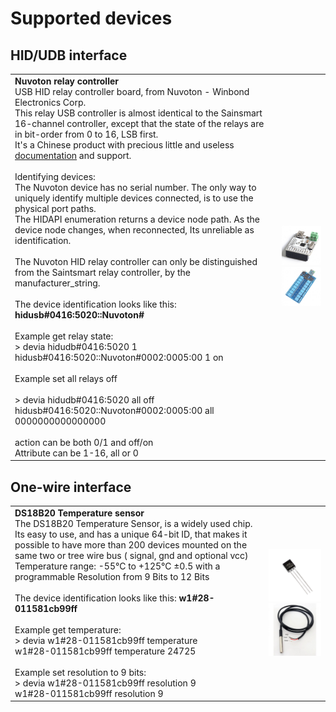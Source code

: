 # Supported devices

## HID/UDB interface
|  |  |
| ------------------------------------------------------------------------------------- | --------- |
| **Nuvoton relay controller** <br> USB HID relay controller board, from Nuvoton - Winbond Electronics Corp. <br> This relay USB controller is almost identical to the Sainsmart 16-channel controller, except that the state of the relays are in bit-order from 0 to 16, LSB first. <br> It's a Chinese product with precious little and useless [documentation](https://www.cafago.com/en/p-e1812-1.html) and support. <br><br> Identifying devices:<br>The Nuvoton device has no serial number. The only way to uniquely identify multiple devices connected, is to use the physical port paths.<br>The HIDAPI enumeration returns a device node path. As the device node changes, when reconnected, Its unreliable as identification.<br><br>The Nuvoton HID relay controller can only be distinguished from the Saintsmart relay controller, by the manufacturer_string. <br><br>The device identification looks like this: **hidusb#0416:5020::Nuvoton#**<br><br> Example get relay state:<br>    \> devia hidudb#0416:5020 1<br> hidusb#0416:5020::Nuvoton#0002:0005:00 1 on<br><br>Example set all relays off<br><br> \> devia hidudb#0416:5020 all off <br> hidusb#0416:5020::Nuvoton#0002:0005:00 all 0000000000000000<br><br> action can be both 0/1 and off/on <br> Attribute can be 1-16, all or 0 | ![](image/relay-controller-nuvoton.png) ![](image/relay-controller-nuvoton16.png) |


## One-wire interface
|  |  |
| ------------------------------------------------------------------------------------- | --------- |
| **DS18B20 Temperature sensor**<br> The DS18B20 Temperature Sensor, is a widely used chip. Its easy to use, and has a unique 64-bit ID, that makes it possible to have more than 200 devices mounted on the same two or tree wire bus ( signal, gnd and optional vcc)<br> Temperature range: -55°C to +125°C ±0.5 with a programmable Resolution from 9 Bits to 12 Bits<br> <br> The device identification looks like this: **w1#28-011581cb99ff** <br> <br> Example get temperature:<br> \> devia w1#28-011581cb99ff temperature<br> w1#28-011581cb99ff temperature 24725<br><br> Example set resolution to 9 bits:<br>\> devia w1#28-011581cb99ff resolution 9 <br>w1#28-011581cb99ff resolution 9 | ![](image/ds18s20.png) ![](image/ds18b20-waterproof.png) 
